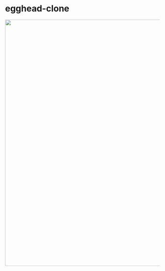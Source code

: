 # egghead-clone


<img src="https://github.com/brkkrtlgl/egghead-clone/blob/main/egghead_AdobeExpress.gif" width="800" >
